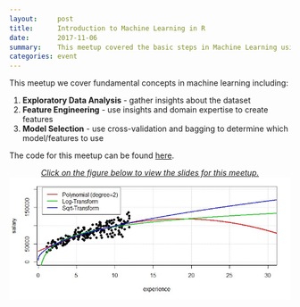 ```yaml
---
layout:     post
title:      Introduction to Machine Learning in R
date:       2017-11-06
summary:    This meetup covered the basic steps in Machine Learning using the R programming language.
categories: event
---
```


This meetup we cover fundamental concepts in machine learning including:
1. **Exploratory Data Analysis** - gather insights about the dataset
2. **Feature Engineering** - use insights and domain expertise to create features
3. **Model Selection** - use cross-validation and bagging to determine which model/features to use

The code for this meetup can be found <a href="https://github.com/hawaiimachinelearning/into-to-machine-learning-in-r">here</a>.

<p align="center" style="text-decoration:none;">
	<a href="https://github.com/hawaiimachinelearning/hawaiimachinelearning.github.io/raw/master/slides/Introduction%20to%20Machine%20Learning%20in%20R.pdf">
		<i>Click on the figure below to view the slides for this meetup.</i>
		<img src="https://github.com/hawaiimachinelearning/hawaiimachinelearning.github.io/raw/master/slides/monotonic.jpg" alt="Regression Using Monotonic Transformations">
	</a>
</p>

